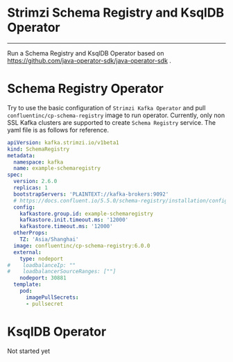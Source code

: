 # Strimzi Schema Registry and KsqlDB Operator
---

Run a Schema Registry and KsqlDB Operator based on https://github.com/java-operator-sdk/java-operator-sdk .

# Schema Registry Operator

Try to use the basic configuration of `Strimzi Kafka Operator` and pull `confluentinc/cp-schema-registry` image to run operator.
Currently, only non SSL Kafka clusters are supported to create `Schema Registry` service. The yaml file is as follows for reference.

```yaml
apiVersion: kafka.strimzi.io/v1beta1
kind: SchemaRegistry
metadata:
  namespace: kafka
  name: example-schemaregistry
spec:
  version: 2.6.0
  replicas: 1
  bootstrapServers: 'PLAINTEXT://kafka-brokers:9092'
  # https://docs.confluent.io/5.5.0/schema-registry/installation/config.html#sr-configuration-options
  config:
    kafkastore.group.id: example-schemaregistry
    kafkastore.init.timeout.ms: '12000'
    kafkastore.timeout.ms: '12000'
  otherProps:
    TZ: 'Asia/Shanghai'
  image: confluentinc/cp-schema-registry:6.0.0
  external:
    type: nodeport
#    loadbalanceIp: ""
#    loadbalancerSourceRanges: [""]
    nodeport: 30881
  template:
    pod:
      imagePullSecrets:
      - pullsecret
```

# KsqlDB Operator

Not started yet